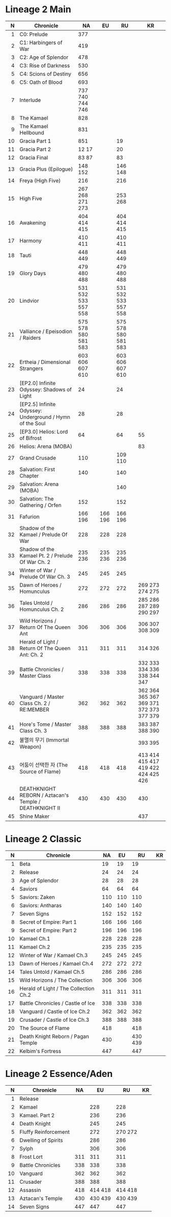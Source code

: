 # Lineage 2 Main

|  N | Chronicle                                                | NA                  | EU      | RU                  | KR                                      |
|---:|----------------------------------------------------------|---------------------|---------|---------------------|-----------------------------------------|
|  1 | C0: Prelude                                              | 377                 |
|  2 | C1: Harbingers of War                                    | 419                 |
|  3 | C2: Age of Splendor                                      | 478                 |
|  4 | C3: Rise of Darkness                                     | 530                 |
|  5 | C4: Scions of Destiny                                    | 656                 |
|  6 | C5: Oath of Blood                                        | 693                 |
|  7 | Interlude                                                | 737 740 744 746     |
|  8 | The Kamael                                               | 828                 |
|  9 | The Kamael Hellbound                                     | 831                 |
| 10 | Gracia Part 1                                            | 851                 |         | 19                  |
| 11 | Gracia Part 2                                            | 12 17               |         | 20                  |
| 12 | Gracia Final                                             | 83 87               |         | 83                  |
| 13 | Gracia Plus (Epilogue)                                   | 148 152             |         | 146 148             |
| 14 | Freya (High Five)                                        | 216                 |         | 216                 |
| 15 | High Five                                                | 267 268 271 273     |         | 253 268             |
| 16 | Awakening                                                | 404 414 415         |         | 404 414 415         |
| 17 | Harmony                                                  | 410 411             |         | 410 411             |
| 18 | Tauti                                                    | 448 449             |         | 448 449             |
| 19 | Glory Days                                               | 479 480 488         |         | 479 480 488         |
| 20 | Lindvior                                                 | 531 532 533 557 558 |         | 531 532 533 557 558 |
| 21 | Valliance / Epeisodion / Raiders                         | 575 578 580 581 583 |         | 575 578 580 581 583 |
| 22 | Ertheia / Dimensional Strangers                          | 603 606 607 610     |         | 603 606 607 610     |
| 23 | [EP2.0] Infinite Odyssey: Shadows of Light               | 24                  |         | 24                  |
| 24 | [EP2.5] Infinite Odyssey: Underground / Hymn of the Soul | 28                  |         | 28                  |
| 25 | [EP3.0] Helios: Lord of Bifrost                          | 64                  |         | 64                  | 55                                      |
| 26 | Helios: Arena (MOBA)                                     |                     |         |                     | 83                                      |
| 27 | Grand Crusade                                            | 110                 |         | 109 110             |
| 28 | Salvation: First Chapter                                 | 140                 |         | 140                 |
| 29 | Salvation: Arena (MOBA)                                  |                     |         | 140                 |
| 30 | Salvation: The Gathering / Orfen                         | 152                 |         | 152                 |
| 31 | Fafurion                                                 | 166 196             | 166 196 | 166 196             |
| 32 | Shadow of the Kamael / Prelude Of War                    | 228                 | 228     | 228                 |
| 33 | Shadow of the Kamael Pt. 2 / Prelude Of War Ch. 2        | 235 236             | 235 236 | 235 236             |
| 34 | Winter of War / Prelude Of War Ch. 3                     | 245                 | 245     | 245                 |
| 35 | Dawn of Heroes / Homunculus                              | 272                 | 272     | 272                 | 269 273 274 275                         |
| 36 | Tales Untold / Homunculus Ch. 2                          | 286                 | 286     | 286                 | 285 286 287 289 290 297                 |
| 37 | Wild Horizons / Return Of The Queen Ant                  | 306                 | 306     | 306                 | 306 307 308 309                         |
| 38 | Herald of Light / Return Of The Queen Ant: Ch. 2         | 311                 | 311     | 311                 | 314 326                                 |
| 39 | Battle Chronicles / Master Class                         | 338                 | 338     | 338                 | 332 333 334 336 338 344 347             |
| 40 | Vanguard / Master Class Ch. 2 / RE:MEMBER                | 362                 | 362     | 362                 | 362 364 365 367 369 371 372 373 377 379 |
| 41 | Hore's Tome / Master Class Ch. 3                         | 388                 | 388     | 388                 | 383 387 388 390                         |
| 42 | 불멸의 무기 (Immortal Weapon)                                 |                     |         |                     | 393 395                                 |
| 43 | 어둠이 선택한 자 (The Source of Flame)                          | 418                 | 418     | 418                 | 413 414 415 417 419 422 424 425 426     |
| 44 | DEATHKNIGHT REBORN / Aztacan's Temple / DEATHKNIGHT II   | 430                 | 430     | 430                 | 430                                     |
| 45 | Shine Maker                                              |                     |      |                     | 437                                     |

# Lineage 2 Classic

|  N | Chronicle                             | NA  | EU  | RU      | KR |
|---:|---------------------------------------|-----|-----|---------|----|
|  1 | Beta                                  | 19  | 19  | 19      |    |
|  2 | Release                               | 24  | 24  | 24      |    |
|  3 | Age of Splendor                       | 28  | 28  | 28      |    |
|  4 | Saviors                               | 64  | 64  | 64      |    |
|  5 | Saviors: Zaken                        | 110 | 110 | 110     |    |
|  6 | Saviors: Antharas                     | 140 | 140 | 140     |    |
|  7 | Seven Signs                           | 152 | 152 | 152     |    |
|  8 | Secret of Empire: Part 1              | 166 | 166 | 166     |    |
|  9 | Secret of Empire: Part 2              | 196 | 196 | 196     |    |
| 10 | Kamael Ch.1                           | 228 | 228 | 228     |    |
| 11 | Kamael Ch.2                           | 235 | 235 | 235     |    |
| 12 | Winter of War / Kamael Ch.3           | 245 | 245 | 245     |    |
| 13 | Dawn of Heroes / Kamael Ch.4          | 272 | 272 | 272     |    |
| 14 | Tales Untold / Kamael Ch.5            | 286 | 286 | 286     |    |
| 15 | Wild Horizons / The Collection        | 306 | 306 | 306     |    |
| 16 | Herald of Light / The Collection Ch.2 | 311 | 311 | 311     |    |
| 17 | Battle Chronicles / Castle of Ice     | 338 | 338 | 338     |    |
| 18 | Vanguard / Castle of Ice Ch.2         | 362 | 362 | 362     |    |
| 19 | Crusader / Castle of Ice Ch.3         | 388 | 388 | 388     |    |
| 20 | The Source of Flame                   | 418 |     | 418     |    |
| 21 | Death Knight Reborn / Pagan Temple    | 430 |     | 430 439 |    |
| 22 | Kelbim's Fortress                     | 447 |     | 447     |    |

# Lineage 2 Essence/Aden

|  N | Chronicle            | NA  | EU      | RU      | KR |
|---:|----------------------|-----|---------|---------|----|
|  1 | Release              |     |         |         |    |
|  2 | Kamael               |     | 228     | 228     |    |
|  3 | Kamael. Part 2       |     | 236     | 236     |    |
|  4 | Death Knight         |     | 245     | 245     |    |
|  5 | Fluffy Reinforcement |     | 272     | 270 272 |    |
|  6 | Dwelling of Spirits  |     | 286     | 286     |    |
|  7 | Sylph                |     | 306     | 306     |    |
|  8 | Frost Lort           | 311 | 311     | 311     |    |
|  9 | Battle Chronicles    | 338 | 338     | 338     |    |
| 10 | Vanguard             | 362 | 362     | 362     |    |
| 11 | Crusader             | 388 | 388     | 388     |    |
| 12 | Assassin             | 418 | 414 418 | 414 418 |    |
| 13 | Aztacan's Temple     | 430 | 430 439 | 430 439 |    |
| 14 | Seven Signs          | 447 | 447     | 447     |    |
